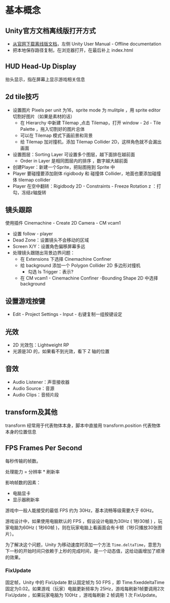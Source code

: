 # 基本概念

## Unity官方文档离线版打开方式

- [从官网下载离线版文档](https://docs.unity3d.com/Manual/UnityManual.html)，左侧 Unity User Manual - Offline documentation
- 把本地保存路径复制，在浏览器打开，在最后补上 index.html

## HUD Head-Up Display

抬头显示，指在屏幕上显示游戏相关信息

## 2d tile技巧

- 设置图片 Pixels per unit 为16，sprite mode 为 mulitple ，用 sprite editor 切割好图片（如果是素材的话）
  - 在 Hierarchy 中新建 Tilemap ,点击 Tilemap，打开 window - 2d - Tile Palette ，拖入切割好的图片总体
  - 可以在 Tilemap 模式下画前景和背景
  - 给 Tilemap 加对撞机，添加 Tilemap Collider 2D，这样角色就不会漏出画面
- 设置图层：Sorting Layer 可设置多个图层，越下面排在越前面
  - Order in Layer 是相同图层内的排序 ，数字越大越前面
- 创建Player：新建一个Sprite，把贴图拖到 Sprite 中
- Player 要碰撞要添加刚体 rigidbody 和 碰撞体 Collider，地面也要添加碰撞体 tilemap collider
- Player 在空中翻转：Rigidbody 2D - Constraints - Freeze Rotation z ：打勾，冻结z轴旋转

## 镜头跟踪

使用插件 Cinemachine - Create 2D Camera - CM vcam1

- 设置 follow - player
- Dead Zone：设置镜头不会移动的区域
- Screen X/Y：设置角色偏移屏幕多远
- 处理镜头跟随出背景边界问题：
  - 在 Extensions 下选择 Cinemachine Confiner
  - 给 background 添加一个 Polygon Collider 2D 多边形对撞机
    - 勾选 Is Trigger：表示?
  - 在 CM vcam1 - Cinemachine Confiner -Bounding Shape 2D 中选择 background

## 设置游戏按键

- Edit -  Project Settings - Input - 右键复制一组按键设定

## 光效

- 2D 光效包：Lightweight RP
- 光源是3D 的，如果看不到光效，看下 Z 轴的位置

## 音效

- Audio Listener：声音接收器
- Audio Source：音源
- Audio Clips：音频片段

## transform及其他

transform 经常用于代表物体本身，脚本中直接用 transform.position 代表物体本身的位置信息

## FPS Frames Per Second

每秒传输的帧数。

处理能力 = 分辨率 * 刷新率

影响帧数的因素：

- 电脑显卡
- 显示器刷新率

游戏中一般人能接受的最低 FPS 约为 30Hz，基本流畅等级需要大于 60Hz。

游戏设计中，如果使用电脑默认的 FPS ，假设设计电脑为30Hz ( 1秒30帧 ) ，玩家电脑为60Hz ( 1秒60帧 )，则在玩家电脑上看画面会有卡顿（1秒只播放30张图片）。

为了解决这个问题，Unity 为移动速度时添加一个方法 `Time.deltaTime`，意思为下一秒的开始时间只依赖于上秒的完成时间，是一个动态值，这给动画增加了顺滑的效果。

### FixUpdate

固定帧，Unity 中的 FixUpdate 默认固定帧为 50 FPS ，即 Time.fixeddeltaTime 固定为0.02。如果游戏（玩家）电脑更新频率为 25Hz，游戏每刷新1帧要调用2次 FixUpdate ，如果玩家电脑为 100Hz ，游戏每刷新 2 帧调用 1 次 FixUpdate。